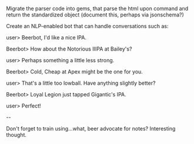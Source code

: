 Migrate the parser code into gems, that parse the html upon command and return the standardized object (document this, perhaps via jsonschema?)

Create an NLP-enabled bot that can handle conversations such as:

user> Beerbot, I'd like a nice IPA.

Beerbot> How about the Notorious IIIPA at Bailey's?

user> Perhaps something a little less strong.

Beerbot> Cold, Cheap at Apex might be the one for you.

user> That's a little too lowball.  Have anything slightly better?

Beerbot> Loyal Legion just tapped Gigantic's IPA.

user> Perfect!


-- 

Don't forget to train using...what, beer advocate for notes?  Interesting thought.
